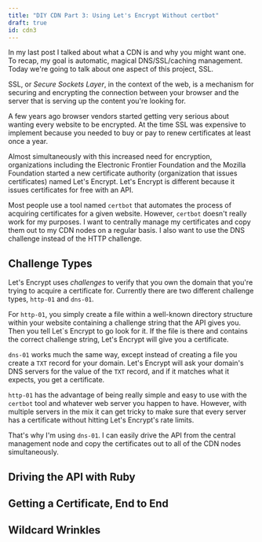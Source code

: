 ```yaml
---
title: "DIY CDN Part 3: Using Let's Encrypt Without certbot"
draft: true
id: cdn3
---
```


In my last post I talked about what a CDN is and why you might want one.
To recap, my goal is automatic, magical DNS/SSL/caching management.
Today we're going to talk about one aspect of this project, SSL.

SSL, or *Secure Sockets Layer*, in the context of the web, is a mechanism for securing and encrypting the connection between your browser and the server that is serving up the content you're looking for.

A few years ago browser vendors started getting very serious about wanting every website to be encrypted.
At the time SSL was expensive to implement because you needed to buy or pay to renew certificates at least once a year.

Almost simultaneously with this increased need for encryption, organizations including the Electronic Frontier Foundation and the Mozilla Foundation started a new certificate authority (organization that issues certificates) named Let's Encrypt.
Let's Encrypt is different because it issues certificates for free with an API.

Most people use a tool named `certbot` that automates the process of acquiring certificates for a given website.
However, `certbot` doesn't really work for my purposes.
I want to centrally manage my certificates and copy them out to my CDN nodes on a regular basis.
I also want to use the DNS challenge instead of the HTTP challenge.

## Challenge Types

Let's Encrypt uses *challenges* to verify that you own the domain that you're trying to acquire a certificate for.
Currently there are two different challenge types, `http-01` and `dns-01`.

For `http-01`, you simply create a file within a well-known directory structure within your website containing a challenge string that the API gives you.
Then you tell Let`s Encrypt to go look for it.
If the file is there and contains the correct challenge string, Let's Encrypt will give you a certificate.

`dns-01` works much the same way, except instead of creating a file you create a `TXT` record for your domain.
Let's Encrypt will ask your domain's DNS servers for the value of the `TXT` record, and if it matches what it expects, you get a certificate.

`http-01` has the advantage of being really simple and easy to use with the `certbot` tool and whatever web server you happen to have.
However, with multiple servers in the mix it can get tricky to make sure that every server has a certificate without hitting Let's Encrypt's rate limits.

That's why I'm using `dns-01`.
I can easily drive the API from the central management node and copy the certificates out to all of the CDN nodes simultaneously.

## Driving the API with Ruby

## Getting a Certificate, End to End

## Wildcard Wrinkles

